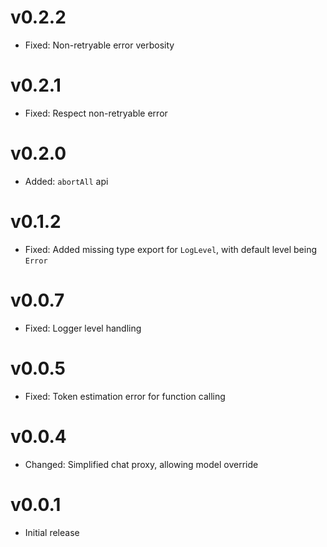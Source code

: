 # v0.2.2

- Fixed: Non-retryable error verbosity

# v0.2.1

- Fixed: Respect non-retryable error

# v0.2.0

- Added: `abortAll` api

# v0.1.2

- Fixed: Added missing type export for `LogLevel`, with default level being `Error`

# v0.0.7

- Fixed: Logger level handling

# v0.0.5

- Fixed: Token estimation error for function calling

# v0.0.4

- Changed: Simplified chat proxy, allowing model override

# v0.0.1

- Initial release
